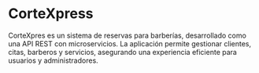 # CorteXpress
CorteXpres es un sistema de reservas para barberías, desarrollado como una API REST con microservicios. La aplicación permite gestionar clientes, citas, barberos y servicios, asegurando una experiencia eficiente para usuarios y administradores.
